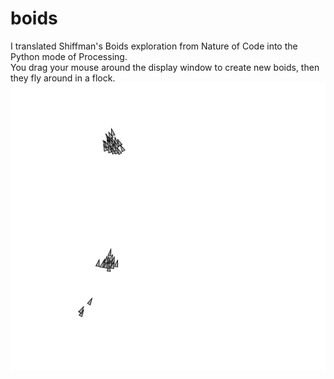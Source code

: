 # boids
I translated Shiffman's Boids exploration from Nature of Code into the Python mode of Processing. 
<br>
You drag your mouse around the display window to create new boids, then they fly around in a flock.
<br>
<img src="boids.png">
